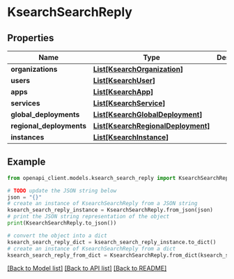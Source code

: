 # KsearchSearchReply


## Properties

Name | Type | Description | Notes
------------ | ------------- | ------------- | -------------
**organizations** | [**List[KsearchOrganization]**](KsearchOrganization.md) |  | [optional] 
**users** | [**List[KsearchUser]**](KsearchUser.md) |  | [optional] 
**apps** | [**List[KsearchApp]**](KsearchApp.md) |  | [optional] 
**services** | [**List[KsearchService]**](KsearchService.md) |  | [optional] 
**global_deployments** | [**List[KsearchGlobalDeployment]**](KsearchGlobalDeployment.md) |  | [optional] 
**regional_deployments** | [**List[KsearchRegionalDeployment]**](KsearchRegionalDeployment.md) |  | [optional] 
**instances** | [**List[KsearchInstance]**](KsearchInstance.md) |  | [optional] 

## Example

```python
from openapi_client.models.ksearch_search_reply import KsearchSearchReply

# TODO update the JSON string below
json = "{}"
# create an instance of KsearchSearchReply from a JSON string
ksearch_search_reply_instance = KsearchSearchReply.from_json(json)
# print the JSON string representation of the object
print(KsearchSearchReply.to_json())

# convert the object into a dict
ksearch_search_reply_dict = ksearch_search_reply_instance.to_dict()
# create an instance of KsearchSearchReply from a dict
ksearch_search_reply_from_dict = KsearchSearchReply.from_dict(ksearch_search_reply_dict)
```
[[Back to Model list]](../README.md#documentation-for-models) [[Back to API list]](../README.md#documentation-for-api-endpoints) [[Back to README]](../README.md)


